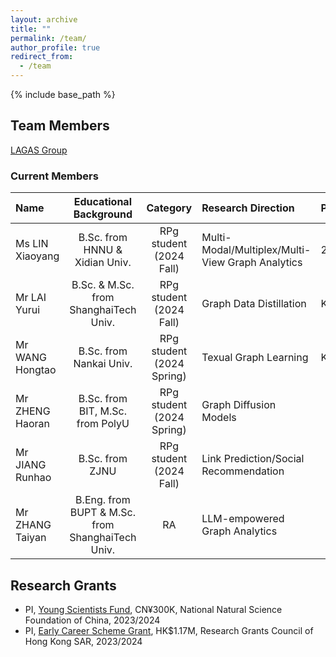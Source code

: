 ```yaml
---
layout: archive
title: ""
permalink: /team/
author_profile: true
redirect_from:
  - /team
---
```


{% include base_path %}

## Team Members

[LAGAS Group](https://github.com/HKBU-LAGAS)

### Current Members

| Name         | Educational Background       |  Category    |   Research Direction  |   Publications  |
|:--------------|:-------------------------------:|:--------------:|:-----------------------|:-----------------------|
| Ms LIN Xiaoyang | B.Sc. from HNNU & Xidian Univ.| RPg student (2024 Fall) |   Multi-Modal/Multiplex/Multi-View Graph Analytics    |     2 x KDD'24                  |
| Mr LAI Yurui | B.Sc. & M.Sc. from ShanghaiTech Univ.| RPg student (2024 Fall) |   Graph Data Distillation    |        KDD'24               |
| Mr WANG Hongtao | B.Sc. from Nankai Univ.| RPg student (2024 Spring) |   Texual Graph Learning    |         KDD'24              |
| Mr ZHENG Haoran | B.Sc. from BIT, M.Sc. from PolyU| RPg student (2024 Spring) |  Graph Diffusion Models |                       |
| Mr JIANG Runhao | B.Sc. from ZJNU| RPg student (2024 Fall) |  Link Prediction/Social Recommendation   |                       |
| Mr ZHANG Taiyan | B.Eng. from BUPT & M.Sc. from ShanghaiTech Univ.| RA |  LLM-empowered Graph Analytics   |                       |


## Research Grants
- PI, [Young Scientists Fund](https://www.nsfc.gov.cn/publish/portal0/tab1418/), CN¥300K, National Natural Science Foundation of China, 2023/2024
- PI, [Early Career Scheme Grant](https://www.ugc.edu.hk/eng/rgc/funding_opport/ecs/), HK$1.17M, Research Grants Council of Hong Kong SAR, 2023/2024

